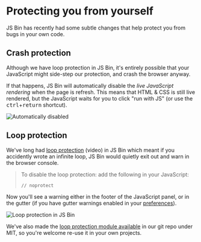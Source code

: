 # Protecting you from yourself

JS Bin has recently had some subtle changes that help protect you from bugs in your own code.

## Crash protection

Although we have loop protection in JS Bin, it's entirely possible that your JavaScript might side-step our protection, and crash the browser anyway.

If that happens, JS Bin will automatically disable the *live JavaScript rendering* when the page is refresh. This means that HTML & CSS is still live rendered, but the JavaScript waits for you to click "run with JS" (or use the <kbd>ctrl</kbd>+<kbd>return</kbd> shortcut).

![Automatically disabled](/images/blog/auto-disabled.png)

## Loop protection

We've long had [loop protection](https://www.youtube.com/watch?v=EA74ODg1qKE) (video) in JS Bin which meant if you accidently wrote an infinite loop, JS Bin would quietly exit out and warn in the browser console.

> To disable the loop protection: add the following in your JavaScript:
> ```
> // noprotect
> ```

Now you'll see a warning either in the footer of the JavaScript panel, or in the gutter (if you have gutter warnings enabled in your [preferences](/account/preferences)).

![Loop protection in JS Bin](/images/blog/loop-protect.gif)

We've also made the [loop protection module available](http://github.com/jsbin/loop-protect) in our git repo under MIT, so you're welcome re-use it in your own projects.
